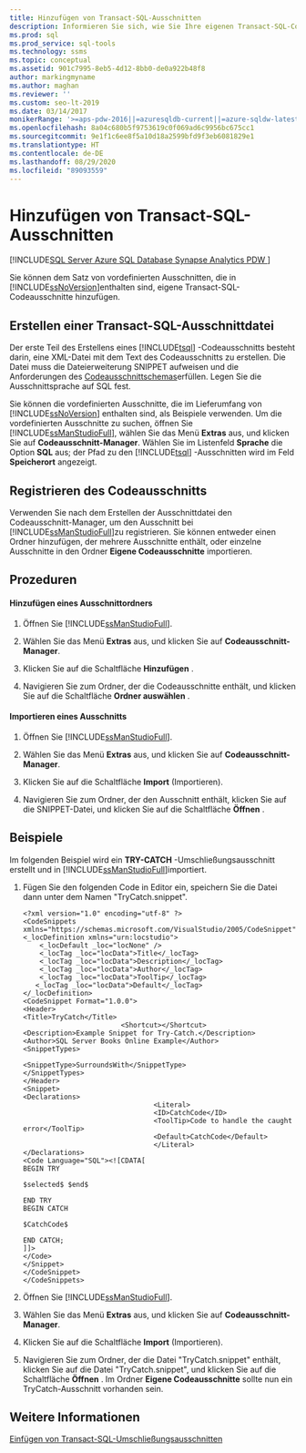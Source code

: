 ```yaml
---
title: Hinzufügen von Transact-SQL-Ausschnitten
description: Informieren Sie sich, wie Sie Ihre eigenen Transact-SQL-Codeausschnitte zu den vordefinierten Ausschnitten in SQL Server hinzufügen.
ms.prod: sql
ms.prod_service: sql-tools
ms.technology: ssms
ms.topic: conceptual
ms.assetid: 901c7995-8eb5-4d12-8bb0-de0a922b48f8
author: markingmyname
ms.author: maghan
ms.reviewer: ''
ms.custom: seo-lt-2019
ms.date: 03/14/2017
monikerRange: '>=aps-pdw-2016||=azuresqldb-current||=azure-sqldw-latest||>=sql-server-2016||=sqlallproducts-allversions||>=sql-server-linux-2017||=azuresqldb-mi-current'
ms.openlocfilehash: 8a04c680b5f9753619c0f069ad6c9956bc675cc1
ms.sourcegitcommit: 9e1f1c6ee8f5a10d18a2599bfd9f3eb6081829e1
ms.translationtype: HT
ms.contentlocale: de-DE
ms.lasthandoff: 08/29/2020
ms.locfileid: "89093559"
---
```

# <a name="add-transact-sql-snippets"></a>Hinzufügen von Transact-SQL-Ausschnitten

[!INCLUDE[SQL Server Azure SQL Database Synapse Analytics PDW ](../../includes/applies-to-version/sql-asdb-asdbmi-asa-pdw.md)]

Sie können dem Satz von vordefinierten Ausschnitten, die in [!INCLUDE[ssNoVersion](../../includes/ssnoversion-md.md)]enthalten sind, eigene Transact-SQL-Codeausschnitte hinzufügen.  

## <a name="creating-a-transact-sql-snippet-file"></a>Erstellen einer Transact-SQL-Ausschnittdatei  
 Der erste Teil des Erstellens eines [!INCLUDE[tsql](../../includes/tsql-md.md)] -Codeausschnitts besteht darin, eine XML-Datei mit dem Text des Codeausschnitts zu erstellen. Die Datei muss die Dateierweiterung SNIPPET aufweisen und die Anforderungen des [Codeausschnittschemas](https://go.microsoft.com/fwlink/?LinkId=207504)erfüllen. Legen Sie die Ausschnittsprache auf SQL fest.  
  
 Sie können die vordefinierten Ausschnitte, die im Lieferumfang von [!INCLUDE[ssNoVersion](../../includes/ssnoversion-md.md)] enthalten sind, als Beispiele verwenden. Um die vordefinierten Ausschnitte zu suchen, öffnen Sie [!INCLUDE[ssManStudioFull](../../includes/ssmanstudiofull-md.md)], wählen Sie das Menü **Extras** aus, und klicken Sie auf **Codeausschnitt-Manager**. Wählen Sie im Listenfeld **Sprache** die Option **SQL** aus; der Pfad zu den [!INCLUDE[tsql](../../includes/tsql-md.md)] -Ausschnitten wird im Feld **Speicherort** angezeigt.  
  
## <a name="registering-the-code-snippet"></a>Registrieren des Codeausschnitts  
 Verwenden Sie nach dem Erstellen der Ausschnittdatei den Codeausschnitt-Manager, um den Ausschnitt bei [!INCLUDE[ssManStudioFull](../../includes/ssmanstudiofull-md.md)]zu registrieren. Sie können entweder einen Ordner hinzufügen, der mehrere Ausschnitte enthält, oder einzelne Ausschnitte in den Ordner **Eigene Codeausschnitte** importieren.  
  
## <a name="procedures"></a>Prozeduren  
  
#### <a name="adding-a-snippet-folder"></a>Hinzufügen eines Ausschnittordners  
  
1.  Öffnen Sie [!INCLUDE[ssManStudioFull](../../includes/ssmanstudiofull-md.md)].  
  
2.  Wählen Sie das Menü **Extras** aus, und klicken Sie auf **Codeausschnitt-Manager**.  
  
3.  Klicken Sie auf die Schaltfläche **Hinzufügen** .  
  
4.  Navigieren Sie zum Ordner, der die Codeausschnitte enthält, und klicken Sie auf die Schaltfläche **Ordner auswählen** .  
  
#### <a name="importing-a-snippet"></a>Importieren eines Ausschnitts  
  
1.  Öffnen Sie [!INCLUDE[ssManStudioFull](../../includes/ssmanstudiofull-md.md)].  
  
2.  Wählen Sie das Menü **Extras** aus, und klicken Sie auf **Codeausschnitt-Manager**.  
  
3.  Klicken Sie auf die Schaltfläche **Import** (Importieren).  
  
4.  Navigieren Sie zum Ordner, der den Ausschnitt enthält, klicken Sie auf die SNIPPET-Datei, und klicken Sie auf die Schaltfläche **Öffnen** .  
  
## <a name="examples"></a>Beispiele  
 Im folgenden Beispiel wird ein **TRY-CATCH** -Umschließungsausschnitt erstellt und in [!INCLUDE[ssManStudioFull](../../includes/ssmanstudiofull-md.md)]importiert.  
  
1.  Fügen Sie den folgenden Code in Editor ein, speichern Sie die Datei dann unter dem Namen "TryCatch.snippet".  
  
    ```  
    <?xml version="1.0" encoding="utf-8" ?>  
    <CodeSnippets  xmlns="https://schemas.microsoft.com/VisualStudio/2005/CodeSnippet">  
    <_locDefinition xmlns="urn:locstudio">  
        <_locDefault _loc="locNone" />  
        <_locTag _loc="locData">Title</_locTag>  
        <_locTag _loc="locData">Description</_locTag>  
        <_locTag _loc="locData">Author</_locTag>  
        <_locTag _loc="locData">ToolTip</_locTag>  
       <_locTag _loc="locData">Default</_locTag>  
    </_locDefinition>  
    <CodeSnippet Format="1.0.0">  
    <Header>  
    <Title>TryCatch</Title>  
                            <Shortcut></Shortcut>  
    <Description>Example Snippet for Try-Catch.</Description>  
    <Author>SQL Server Books Online Example</Author>  
    <SnippetTypes>  
                                    <SnippetType>SurroundsWith</SnippetType>  
    </SnippetTypes>  
    </Header>  
    <Snippet>  
    <Declarations>  
                                    <Literal>  
                                    <ID>CatchCode</ID>  
                                    <ToolTip>Code to handle the caught error</ToolTip>  
                                    <Default>CatchCode</Default>  
                                    </Literal>  
    </Declarations>  
    <Code Language="SQL"><![CDATA[  
    BEGIN TRY  
  
    $selected$ $end$  
  
    END TRY  
    BEGIN CATCH  
  
    $CatchCode$  
  
    END CATCH;  
    ]]>  
    </Code>  
    </Snippet>  
    </CodeSnippet>  
    </CodeSnippets>  
    ```  
  
2.  Öffnen Sie [!INCLUDE[ssManStudioFull](../../includes/ssmanstudiofull-md.md)].  
  
3.  Wählen Sie das Menü **Extras** aus, und klicken Sie auf **Codeausschnitt-Manager**.  
  
4.  Klicken Sie auf die Schaltfläche **Import** (Importieren).  
  
5.  Navigieren Sie zum Ordner, der die Datei "TryCatch.snippet" enthält, klicken Sie auf die Datei "TryCatch.snippet", und klicken Sie auf die Schaltfläche **Öffnen** . Im Ordner **Eigene Codeausschnitte** sollte nun ein TryCatch-Ausschnitt vorhanden sein.  
  
## <a name="see-also"></a>Weitere Informationen  
 [Einfügen von Transact-SQL-Umschließungsausschnitten](../../relational-databases/scripting/insert-surround-with-transact-sql-snippets.md)  
    
